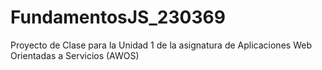 # FundamentosJS_230369
Proyecto de Clase para la Unidad 1 de la asignatura de Aplicaciones Web Orientadas a Servicios (AWOS)
